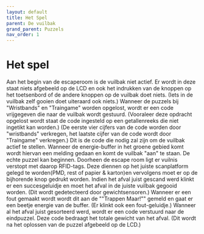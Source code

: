 ```yaml
---
layout: default
title: Het Spel
parent: De vuilbak
grand_parent: Puzzels
nav_order: 1
---
```


# Het spel

Aan het begin van de escaperoom is de vuilbak niet actief.
Er wordt in deze staat niets afgebeeld op de LCD en ook het indrukken van de knoppen op het toetsenbord of de andere knoppen op de vuilbak doet niets. (Iets in de vuilbak zelf gooien doet uiteraard ook niets.)
Wanneer de puzzels bij "Wristbands" en "Traingame" worden opgelost, wordt er een code vrijgegeven die naar de vuilbak wordt gestuurd. (Vooraleer deze opdracht opgelost wordt staat de code ingesteld op een getallenreeks die niet ingetikt kan worden.)
(De eerste vier cijfers van de code worden door "wristbands" verkregen, het laatste cijfer van de code wordt door "Traingame" verkregen.)
Dit is de code die nodig zal zijn om de vuilbak actief te stellen.
Wanneer de energie-buffer in het groene gebied komt wordt hiervan een melding gedaan en komt de vuilbak "aan" te staan.
De echte puzzel kan beginnen.
Doorheen de escape room ligt er vuilnis verstopt met daarop RFID-tags.
Deze diennen op het juiste scanplatform gelegd te worden(PMD, rest of papier & karton)en vervolgens moet er op de bijhorende knop gedrukt worden.
Indien het afval juist gescand werd klinkt er een succesgeluidje en moet het afval in de juiste vuilbak gegooid worden. (Dit wordt gedetecteerd door gewichtsensoren.)
Wanneer er een fout gemaakt wordt wordt dit aan de ""Trappen Maar!"" gemeld en gaat er een beetje energie van de buffer. (Er klinkt ook een fout-geluidje.)
Wanneer al het afval juist gesorteerd werd, wordt er een code verstuurd naar de eindpuzzel.
Deze code bedraagt het totale gewicht van het afval. (Dit wordt na het oplossen van de puzzel afgebeeld op de LCD.)